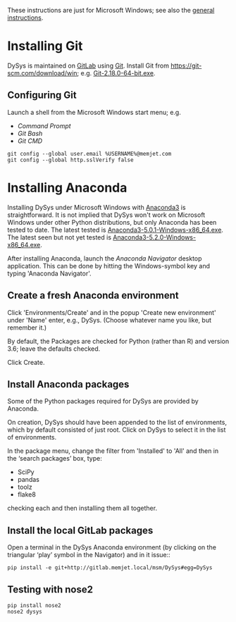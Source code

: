 These instructions are just for Microsoft Windows; see also the
[general instructions](./README.md).

# Installing Git

DySys is maintained on [GitLab](https://gitlab.memjet.local/msm/DySys)
using [Git](https://git-scm.com).  Install Git from
<https://git-scm.com/download/win>;
e.g. [Git-2.18.0-64-bit.exe](https://github.com/git-for-windows/git/releases/download/v2.18.0.windows.1/Git-2.18.0-64-bit.exe).

## Configuring Git

Launch a shell from the Microsoft Windows start menu; e.g.
- *Command Prompt*
- *Git Bash* 
- *Git CMD* 

```shell
git config --global user.email %USERNAME%@memjet.com
git config --global http.sslVerify false
```

# Installing Anaconda

Installing DySys under Microsoft Windows with [Anaconda3](https://www.anaconda.com/download/#windows) is straightforward.  It is not implied that DySys won't work on Microsoft Windows under other
Python distributions, but only Anaconda has been tested to date.  The latest tested is [Anaconda3-5.0.1-Windows-x86_64.exe](
https://repo.continuum.io/archive/Anaconda3-5.0.1-Windows-x86_64.exe).   The latest seen but not yet tested is [Anaconda3-5.2.0-Windows-x86_64.exe](https://repo.anaconda.com/archive/Anaconda3-5.2.0-Windows-x86_64.exe).

After installing Anaconda, launch the *Anaconda Navigator* desktop
application.  This can be done by hitting the Windows-symbol key and
typing 'Anaconda Navigator'.

## Create a fresh Anaconda environment

Click 'Environments/Create' and in the popup 'Create new environment' under 'Name' enter, e.g., DySys.  (Choose whatever name you like, but remember it.)

By default, the Packages are checked for Python (rather than R) and version 3.6; leave the defaults checked.

Click Create.

## Install Anaconda packages

Some of the Python packages required for DySys are provided by Anaconda.

On creation, DySys should have been appended to the list of environments, which by default consisted of just root.  Click on DySys to select it in the list of environments.

In the package menu, change the filter from 'Installed' to 'All' and then in the ‘search packages’ box, type:
* SciPy
* pandas
* toolz
* flake8

checking each and then installing them all together.

## Install the local GitLab packages

Open a terminal in the DySys Anaconda environment (by clicking on the
triangular ‘play’ symbol in the Navigator) and in it issue::

```shell
pip install -e git+http://gitlab.memjet.local/msm/DySys#egg=DySys
```

## Testing with nose2

```shell
pip install nose2
nose2 dysys
```
